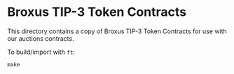 Broxus TIP-3 Token Contracts
============================

This directory contains a copy of Broxus TIP-3 Token Contracts for use
with our auctions contracts.

To build/import with `ft`:
```
make
```

